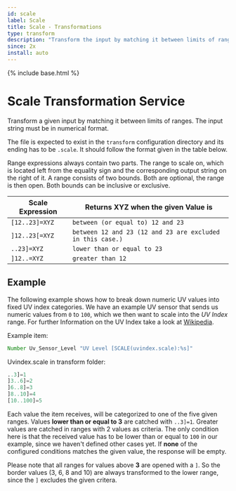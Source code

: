 ```yaml
---
id: scale
label: Scale
title: Scale - Transformations
type: transform
description: "Transform the input by matching it between limits of ranges in a scale file.  The input string must be in numerical format."
since: 2x
install: auto
---
```


<!-- Attention authors: Do not edit directly. Please add your changes to the appropriate source repository -->

{% include base.html %}

# Scale Transformation Service

Transform a given input by matching it between limits of ranges.
The input string must be in numerical format.

The file is expected to exist in the `transform` configuration directory and its ending has to be `.scale`.
It should follow the format given in the table below.

Range expressions always contain two parts.
The range to scale on, which is located left from the equality sign and the corresponding output string on the right of it.
A range consists of two bounds. Both are optional, the range is then open. Both bounds can be inclusive or exclusive.

| Scale Expression | Returns XYZ when the given Value is |
|--------------------|--------|
| `[12..23]=XYZ` | `between (or equal to) 12 and 23` |
| `]12..23[=XYZ` | `between 12 and 23 (12 and 23 are excluded in this case.)` |
| `..23]=XYZ` | `lower than or equal to 23` |
| `]12..=XYZ` | `greater than 12` |

## Example

The following example shows how to break down numeric UV values into fixed UV index categories.
We have an example UV sensor that sends us numeric values from `0` to `100`, which we then want to scale into the *UV Index* range.
For further Information on the UV Index take a look at [Wikipedia](https://en.wikipedia.org/wiki/Ultraviolet_index).

Example item:

```java
Number Uv_Sensor_Level "UV Level [SCALE(uvindex.scale):%s]"
```

Uvindex.scale in transform folder:

```python
..3]=1
]3..6]=2
]6..8]=3
]8..10]=4
[10..100]=5
```

Each value the item receives, will be categorized to one of the five given ranges.
Values **lower than or equal to 3** are catched with `..3]=1`.
Greater values are catched in ranges with 2 values as criteria.
The only condition here is that the received value has to be lower than or equal to `100` in our example, since we haven't defined other cases yet.
If **none** of the configured conditions matches the given value, the response will be empty.

Please note that all ranges for values above **3** are opened with a `]`.
So the border values (3, 6, 8 and 10) are always transformed to the lower range, since the `]` excludes the given critera.